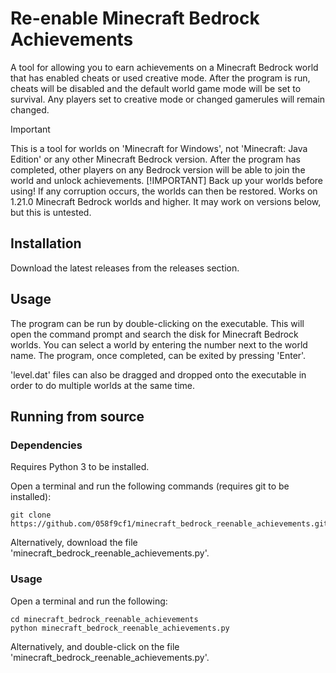 # Re-enable Minecraft Bedrock Achievements
A tool for allowing you to earn achievements on a Minecraft Bedrock world that has enabled cheats or used creative mode. After the program is run, cheats will be disabled and the default world game mode will be set to survival. Any players set to creative mode or changed gamerules will remain changed.
> [!IMPORTANT]
> This is a tool for worlds on 'Minecraft for Windows', not 'Minecraft: Java Edition' or any other Minecraft Bedrock version. After the program has completed, other players on any Bedrock version will be able to join the world and unlock achievements.
> [!IMPORTANT]
> Back up your worlds before using! If any corruption occurs, the worlds can then be restored.
Works on 1.21.0 Minecraft Bedrock worlds and higher. It may work on versions below, but this is untested.

## Installation
Download the latest releases from the releases section.

## Usage
The program can be run by double-clicking on the executable. This will open the command prompt and search the disk for Minecraft Bedrock worlds. You can select a world by entering the number next to the world name. The program, once completed, can be exited by pressing 'Enter'.

'level.dat' files can also be dragged and dropped onto the executable in order to do multiple worlds at the same time.

## Running from source

### Dependencies
Requires Python 3 to be installed.

Open a terminal and run the following commands (requires git to be installed): 
```
git clone https://github.com/058f9cf1/minecraft_bedrock_reenable_achievements.git
```
Alternatively, download the file 'minecraft_bedrock_reenable_achievements.py'.

### Usage
Open a terminal and run the following:
```
cd minecraft_bedrock_reenable_achievements
python minecraft_bedrock_reenable_achievements.py
```
Alternatively, and double-click on the file 'minecraft_bedrock_reenable_achievements.py'.
